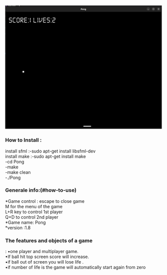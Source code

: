 <p align="center">
    <img src="https://github.com/amaraoussama94/Pong/blob/main/Game.png"  >  
</p>
<h3 align="left">How to Install : </h3>    

install sfml :-sudo apt-get install libsfml-dev</br>
install make :-sudo apt-get install  make</br>
              -cd Pong </br>
              -make</br>
              -make clean</br>
              -./Pong</br>
<h3 align="left">Generale info:(#how-to-use)</h3>    
*Game control :
escape to close  game</br>
M for the menu of the  game</br>
L+R key to control 1st player</br>
Q+D  to control 2nd player</br>
*Game name: Pong</br>
*version :1.8</br>

<h3 align="left">The features and objects of a game </h3>  :  
                                    •one player and multiplayer game.</br> 
                                    •If ball hit top screen score will increase.</br>
                                    •if ball out of  screen you will lose  life .</br>
                                    •if number of life  is the  game will automatically start again from zero </br>
                                    


